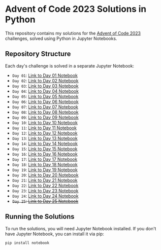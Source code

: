 # Advent of Code 2023 Solutions in Python

This repository contains my solutions for the [Advent of Code 2023](https://adventofcode.com/2023) challenges, solved using Python in Jupyter Notebooks.

## Repository Structure

Each day's challenge is solved in a separate Jupyter Notebook:

- `Day 01`: [Link to Day 01 Notebook](day_01/day01.ipynb)
- `Day 02`: [Link to Day 02 Notebook](day_02/day02.ipynb)
- `Day 03`: [Link to Day 03 Notebook](day_03/day03.ipynb)
- `Day 04`: [Link to Day 04 Notebook](day_04/day04.ipynb)
- `Day 05`: [Link to Day 05 Notebook](day_05/day05.ipynb)
- `Day 06`: [Link to Day 06 Notebook](day_06/day06.ipynb)
- `Day 07`: [Link to Day 07 Notebook](day_07/day07.ipynb)
- `Day 08`: [Link to Day 08 Notebook](day_08/day08.ipynb)
- `Day 09`: [Link to Day 09 Notebook](day_09/day09.ipynb)
- `Day 10`: [Link to Day 10 Notebook](day_10/day10.ipynb)
- `Day 11`: [Link to Day 11 Notebook](day_11/day11.ipynb)
- `Day 12`: [Link to Day 12 Notebook](day_12/day12.ipynb)
- `Day 13`: [Link to Day 13 Notebook](day_13/day13.ipynb)
- `Day 14`: [Link to Day 14 Notebook](day_14/day14.ipynb)
- `Day 15`: [Link to Day 15 Notebook](day_15/day15.ipynb)
- `Day 16`: [Link to Day 16 Notebook](day_16/day16.ipynb)
- `Day 17`: [Link to Day 17 Notebook](day_17/day17.ipynb)
- `Day 18`: [Link to Day 18 Notebook](day_18/day18.ipynb)
- `Day 19`: [Link to Day 19 Notebook](day_19/day19.ipynb)
- `Day 20`: [Link to Day 20 Notebook](day_20/day20.ipynb)
- `Day 21`: [Link to Day 21 Notebook](day_21/day21.ipynb)
- `Day 22`: [Link to Day 22 Notebook](day_22/day22.ipynb)
- `Day 23`: [Link to Day 23 Notebook](day_23/day23.ipynb)
- `Day 24`: [Link to Day 24 Notebook](day_24/day24.ipynb)
- <s>`Day 25`: [Link to Day 25 Notebook](day_25/day25.ipynb)</s>


## Running the Solutions

To run the solutions, you will need Jupyter Notebook installed. If you don't have Jupyter Notebook, you can install it via pip:

```bash
pip install notebook
